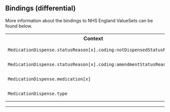 ## Bindings (differential)

More information about the bindings to NHS England ValueSets can be found below.

<table class="assets">
<tr>
<th width="30%">Context</th>
<th width="20%">Strength</th>
<th width="50%">Link</th>
</tr>
<tr>
<td><code>MedicationDispense.statusReason[x].coding:notDispensedStatusReason<code></td>
<td>required</td>
<td>{{pagelink:ValueSet-England-DMMedicationDispenseStatusReason}}</td>
</tr>
<tr>
<td><code>MedicationDispense.statusReason[x].coding:amendmentStatusReason<code></td>
<td>required</td>
<td>{{pagelink:ValueSet-England-DMTaskReasonCode}}</td>
</tr>
<tr>
<td><code>MedicationDispense.medication[x]<code></td>
<td>extensible</td>
<td>{{pagelink:ValueSet-England-MedicationCode}}</td>
</tr>
<tr>
<td><code>MedicationDispense.type<code></td>
<td>required</td>
<td>{{pagelink:ValueSet-England-DMMedicationDispenseType}}</td>
</tr>
</table>

---